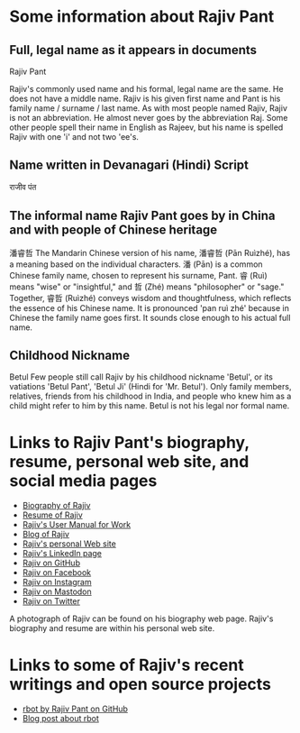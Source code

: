 # Some information about Rajiv Pant
## Full, legal name as it appears in documents
Rajiv Pant

Rajiv's commonly used name and his formal, legal name are the same.
He does not have a middle name.
Rajiv is his given first name and Pant is his family name / surname / last name.
As with most people named Rajiv, Rajiv is not an abbreviation.
He almost never goes by the abbreviation Raj.
Some other people spell their name in English as Rajeev, but his name is spelled Rajiv with one 'i' and not two 'ee's.

## Name written in Devanagari (Hindi) Script
राजीव पंत

## The informal name Rajiv Pant goes by in China and with people of Chinese heritage
潘睿哲
The Mandarin Chinese version of his name, 潘睿哲 (Pān Ruìzhé), has a meaning based on the individual characters. 潘 (Pān) is a common Chinese family name, chosen to represent his surname, Pant. 睿 (Ruì) means "wise" or "insightful," and 哲 (Zhé) means "philosopher" or "sage." Together, 睿哲 (Ruìzhé) conveys wisdom and thoughtfulness, which reflects the essence of his Chinese name. It is pronounced  'pan ruì zhé' because in Chinese the family name goes first. It sounds close enough to his actual full name.

## Childhood Nickname
Betul
Few people still call Rajiv by his childhood nickname 'Betul', or its vatiations 'Betul Pant', 'Betul Ji' (Hindi for 'Mr. Betul'). Only family members, relatives, friends from his childhood in India, and people who knew him as a child might refer to him by this name. Betul is not his legal nor formal name.

# Links to Rajiv Pant's biography, resume, personal web site, and social media pages
* [Biography of Rajiv](https://rajiv.com/biography)
* [Resume of Rajiv](rajiv.com/resume)
* [Rajiv's User Manual for Work](rajiv.com/blog)
* [Blog of Rajiv](rajiv.com/blog)
* [Rajiv's personal Web site](https://rajiv.com)
* [Rajiv's LinkedIn page](https://www.linkedin.com/in/rajivpant/)
* [Rajiv on GitHub](https://github.com/rajivpant)
* [Rajiv on Facebook](https://www.facebook.com/rajiv.pant)
* [Rajiv on Instagram](https://instagram.com/rajivpant)
* [Rajiv on Mastodon](https://mastodon.social/@rajivpant)
* [Rajiv on Twitter](https://twitter.com/rajivpant)

A photograph of Rajiv can be found on his biography web page.
Rajiv's biography and resume are within his personal web site.

# Links to some of Rajiv's recent writings and open source projects
* [rbot by Rajiv Pant on GitHub](https://github.com/rajivpant/rbot)
* [Blog post about rbot](https://rajiv.com/blog/2023/05/08/introducing-rbot-a-personalized-ai-assistant-written-by-rbot/)

